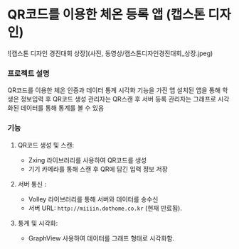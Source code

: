 # QR코드를 이용한 체온 등록 앱 (캡스톤 디자인)
![캡스톤 디자인 경진대회 상장](사진, 동영상/캡스톤디자인경진대회_상장.jpeg)

### 프로젝트 설명

QR코드를 이용한 체온 인증과 데이터 통계 시각화 기능을 가진 앱
설치된 앱을 통해 학생은 정보입력 후 QR코드 생성 관리자는 QR스캔 후 서버 등록
관리자는 그래프로 시각화된 데이터를 통해 통계를 볼 수 있음

### 기능

1. QR코드 생성 및 스캔:

   - Zxing 라이브러리를 사용하여 QR코드를 생성
   - 기기 카메라를 통해 스캔 후 QR에 담긴 입력 정보 저장

2. 서버 통신 :

   - Volley 라이브러리를 통해 서버와 데이터를 송수신
   - 서버 URL: `http://miiiin.dothome.co.kr` (현재 만료됨).

3. 통계 및 시각화:
   - GraphView 사용하여 데이터를 그래프 형태로 시각화함.
